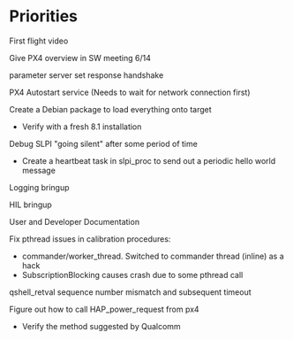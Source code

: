 
# Priorities

First flight video

Give PX4 overview in SW meeting 6/14

parameter server set response handshake

PX4 Autostart service (Needs to wait for network connection first)

Create a Debian package to load everything onto target
- Verify with a fresh 8.1 installation

Debug SLPI "going silent" after some period of time
- Create a heartbeat task in slpi_proc to send out a periodic hello world message

Logging bringup

HIL bringup

User and Developer Documentation

Fix pthread issues in calibration procedures:
- commander/worker_thread. Switched to commander thread (inline) as a hack
- SubscriptionBlocking causes crash due to some pthread call

qshell_retval sequence number mismatch and subsequent timeout

Figure out how to call HAP_power_request from px4
- Verify the method suggested by Qualcomm
